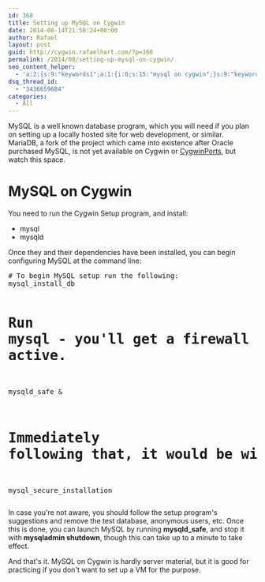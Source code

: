 ```yaml
---
id: 368
title: Setting up MySQL on Cygwin
date: 2014-08-14T21:50:24+00:00
author: Rafael
layout: post
guid: http://cygwin.rafaelhart.com/?p=368
permalink: /2014/08/setting-up-mysql-on-cygwin/
seo_content_helper:
  - 'a:2:{s:9:"keywords1";a:1:{i:0;s:15:"mysql on cygwin";}s:9:"keywords2";N;}'
dsq_thread_id:
  - "3436659684"
categories:
  - All
---
```

MySQL is a well known database program, which you will need if you plan on setting up a locally hosted site for web development, or similar. MariaDB, a fork of the project which came into existence after Oracle purchased MySQL, is not yet available on Cygwin or <a title="Cygwin Ports" href="http://cygwin.rafaelhart.com/installing-cygwin-2/cygwin-ports/">CygwinPorts</a>, but watch this space.
<h1>MySQL on Cygwin</h1>
You need to run the Cygwin Setup program, and install:
<ul>
	<li>mysql</li>
	<li>mysqld</li>
</ul>
Once they and their dependencies have been installed, you can begin configuring MySQL at the command line:
<pre abp="1640"># To begin MySQL setup run the following:
mysql_install_db

# Run mysql - you'll get a firewall alert from windows if you have it active.
mysqld_safe &

# Immediately following that, it would be wise to run the following:
mysql_secure_installation
</pre>
In case you're not aware, you should follow the setup program's suggestions and remove the test database, anonymous users, etc. Once this is done, you can launch MySQL by running <strong>mysqld_safe</strong>, and stop it with<strong> mysqladmin shutdown</strong>, though this can take up to a minute to take effect.

And that's it. MySQL on Cygwin is hardly server material, but it is good for practicing if you don't want to set up a VM for the purpose.